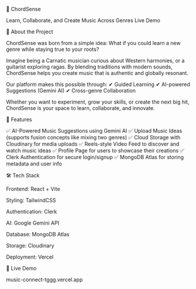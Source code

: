 🎵 ChordSense

Learn, Collaborate, and Create Music Across Genres
Live Demo

📖 About the Project

ChordSense was born from a simple idea: What if you could learn a new genre while staying true to your roots?

Imagine being a Carnatic musician curious about Western harmonies, or a guitarist exploring ragas. By blending traditions with modern sounds, ChordSense helps you create music that is authentic and globally resonant.

Our platform makes this possible through:
✔ Guided Learning
✔ AI-powered Suggestions (Gemini AI)
✔ Cross-genre Collaboration

Whether you want to experiment, grow your skills, or create the next big hit, ChordSense is your space to learn, collaborate, and innovate.

🌟 Features

✅ AI-Powered Music Suggestions using Gemini AI
✅ Upload Music Ideas (supports fusion concepts like mixing two genres)
✅ Cloud Storage with Cloudinary for media uploads
✅ Reels-style Video Feed to discover and watch music ideas
✅ Profile Page for users to showcase their creations
✅ Clerk Authentication for secure login/signup
✅ MongoDB Atlas for storing metadata and user info

🛠 Tech Stack

Frontend: React + Vite

Styling: TailwindCSS

Authentication: Clerk

AI: Google Gemini API

Database: MongoDB Atlas

Storage: Cloudinary

Deployment: Vercel

🚀 Live Demo

music-connect-tggg.vercel.app
